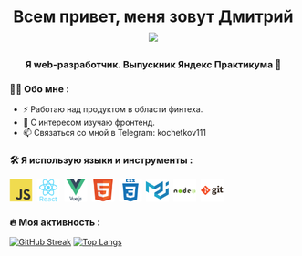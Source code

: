 <h1 align="center">Всем привет, меня зовут Дмитрий
<img src="https://github.com/blackcater/blackcater/raw/main/images/Hi.gif" height="32"/></h1>
<h3 align="center">Я web-разработчик. Выпускник Яндекс Практикума 🖤</h3>

### :man_technologist: Обо мне :
- :zap: Работаю над продуктом в области финтеха.
- :telescope: С интересом изучаю фронтенд.
- :mailbox: Связаться со мной в Telegram:  kochetkov111 

### :hammer_and_wrench: Я использую языки и инструменты :
<div>
  <img src="https://github.com/devicons/devicon/blob/master/icons/javascript/javascript-original.svg" title="JavaScript" alt="JavaScript" width="40" height="40"/>&nbsp;
  <img src="https://github.com/devicons/devicon/blob/master/icons/react/react-original-wordmark.svg" title="React" alt="React" width="40" height="40"/>&nbsp;
  <img src="https://github.com/devicons/devicon/blob/master/icons/vuejs/vuejs-original-wordmark.svg" title="Vue" alt="Vue" width="40" height="40"/>&nbsp;
    <img src="https://github.com/devicons/devicon/blob/master/icons/html5/html5-original.svg" title="HTML5" alt="HTML" width="40" height="40"/>&nbsp;
  <img src="https://github.com/devicons/devicon/blob/master/icons/css3/css3-plain-wordmark.svg"  title="CSS3" alt="CSS" width="40" height="40"/>&nbsp;
    <img src="https://github.com/devicons/devicon/blob/master/icons/materialui/materialui-original.svg" title="Material UI" alt="Material UI" width="40" height="40"/>&nbsp;
  <img src="https://github.com/devicons/devicon/blob/master/icons/nodejs/nodejs-original-wordmark.svg" title="NodeJS" alt="NodeJS" width="40" height="40"/>&nbsp;
  <img src="https://github.com/devicons/devicon/blob/master/icons/git/git-original-wordmark.svg" title="Git" **alt="Git" width="40" height="40"/>
</div>

### :fire: Моя активность :
[![GitHub Streak](http://github-readme-streak-stats.herokuapp.com?user=kochetkov1&theme=dark&background=000000)](https://git.io/streak-stats)
[![Top Langs](https://github-readme-stats.vercel.app/api/top-langs/?username=kochetkov1&layout=compact&theme=vision-friendly-dark)](https://github.com/anuraghazra/github-readme-stats)
